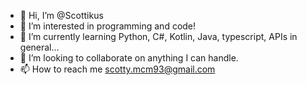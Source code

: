 - 👋 Hi, I’m @Scottikus
- 👀 I’m interested in programming and code!
- 🌱 I’m currently learning Python, C#, Kotlin, Java, typescript, APIs in general...
- 💞️ I’m looking to collaborate on anything I can handle.
- 📫 How to reach me scotty.mcm93@gmail.com

<!---
Scottikus/Scottikus is a ✨ special ✨ repository because its `README.md` (this file) appears on your GitHub profile.
You can click the Preview link to take a look at your changes.
--->
